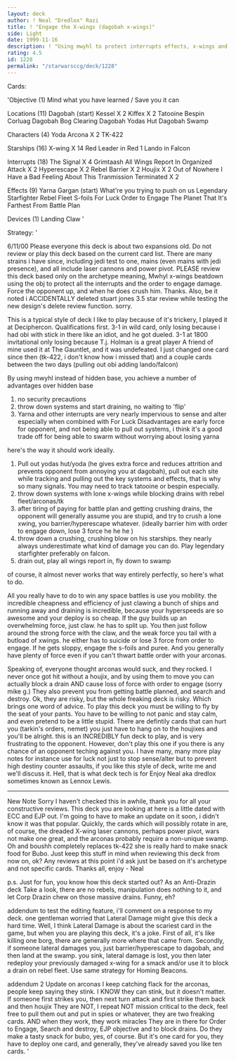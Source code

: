 ```yaml
---
layout: deck
author: ! Neal "Dredlox" Razi
title: ! "Engage the X-wings (dagobah x-wings)"
side: Light
date: 1999-11-16
description: ! "Using mwyhl to protect interrupts effects, x-wings and order to engage with some tricky twists."
rating: 4.5
id: 1228
permalink: "/starwarsccg/deck/1228"
---
```

Cards: 

'Objective (1)
Mind what you have learned / Save you it can

Locations (11)
Dagobah (start)
Kessel	   X 2
Kiffex	   X 2
Tatooine
Bespin
Corluag
Dagobah Bog Clearing
Dagobah Yodas Hut
Dagobah Swamp

Characters (4)
Yoda
Arcona	  X 2
TK-422

Starships (16)
X-wing	  X 14
Red Leader in Red 1
Lando in Falcon

Interrupts (18)
The Signal    X 4
Grimtaash
All Wings Report In
Organized Attack   X 2
Hyperescape	 X 2
Rebel Barrier	 X 2
Houjix		 X 2
Out of Nowhere
I Have a Bad Feeling About This
Tranmission Terminated	  X 2

Effects (9)
Yarna Gargan (start)
What're you trying to push on us
Legendary Starfighter
Rebel Fleet
S-foils
For Luck
Order to Engage
The Planet That It's Farthest From
Battle Plan

Devices (1)
Landing Claw
'

Strategy: '

6/11/00  Please everyone this deck is about two expansions old.  Do not review or play this deck based on the current card list.  There are many strains i have since, including jedi test to one, mains (even mains with jedi presence), and all include laser cannons and power pivot.  PLEASE review this deck based only on the archetype meaning, Mwhyl x-wings beatdown using the obj to protect all the interrupts and the order to engage damage.  Force the opponent up, and when he does crush him.  Thanks.  Also, be it noted i ACCIDENTALLY deleted stuart jones 3.5 star review while testing the new design's delete review function.  sorry.

This is a typical style of deck I like to play because of it's trickery, I played it at Deciphercon.  Qualifications first.  3-1 in wild card, only losing because i had obi with stick in there like an idiot, and he got dueled.  3-1 at 1800 invitational only losing because T.j. Holman is a great player  A friend of mine used it at The Gauntlet, and it was undefeated.  I just changed one card since then (tk-422, i don't know how i missed that) and a couple cards between the two days (pulling out obi adding lando/falcon)

By using mwyhl instead of hidden base, you achieve a number of advantages over hidden base
1) no security precautions
2) throw down systems and start draining, no waiting to 'flip'
3) Yarna and other interrupts are very nearly impervious to sense and alter especially when combined with For Luck
Disadvantages are early force for opponent, and not being able to pull out systems, i think it's a good trade off for being able to swarm without worrying about losing yarna

here's the way it should work ideally.
1) Pull out yodas hut/yoda (he gives extra force and reduces attrition and prevents opponent from annoying you at dagobah), pull out each site while tracking and pulling out the key systems and effects, that is why so many signals.  You may need to track tatooine or bespin especially.
2) throw down systems with lone x-wings while blocking drains with rebel fleet/arconas/tk
3) after tiring of paying for battle plan and getting crushing drains, the opponent will generally assume you are stupid, and try to crush a lone xwing, you barrier/hyperescape whatever. (ideally barrier him with order to engage down, lose 3 force he he he )
4) throw down a crushing, crushing blow on his starships.  they nearly always underestimate what kind of damage you can do.  Play legendary starfighter preferably on falcon.
5) drain out, play all wings report in, fly down to swamp

of course, it almost never works that way entirely perfectly, so here's what to do.

All you really have to do to win any space battles
is use you mobility.  the incredible cheapness and efficiency of just clawing a bunch of ships and running away and draining is incredible, because your hyperspeeds are so awesome and your deploy is so cheap.  If the guy builds up an overwhelming force, just claw.  he has to split up.  You then just follow around the strong force with the claw, and the weak force you tail with a butload of xwings.  he either has to suicide or lose 3 force from order to engage.  If he gets sloppy, engage the s-foils and puree.  And you generally have plenty of force even if you can't thwart battle order with your arconas.

Speaking of, everyone thought arconas would suck, and they rocked.  I never once got hit without a houjix, and by using them to move you can actually block a drain AND cause loss of force with order to engage (sorry mike g.)  They also prevent you from getting battle planned, and search and destroy.  Ok, they are risky, but the whole freaking deck is risky.  Which brings one word of advice.  To play this deck you must be willing to fly by the seat of your pants.  You have to be willing to not panic and stay calm, and even pretend to be a little stupid.	There are defintily cards that can hurt you (tarkin's orders, nemet) you just have to hang on to the houjixes and you'll be alright.	this is an INCREDIBLY fun deck to play, and is very frustrating to the opponent.  However, don't play this one if you there is any chance of an opponent teching against you.	I have many, many more play notes for instance use for luck not just to stop sense/alter but to prevent high destiny counter assaults, if you like this style of deck, write me and we'll discuss it.	Hell, that is what deck tech is for
Enjoy
Neal aka dredlox  sometimes known as Lennox Lewis.

---------------------
New Note  Sorry I haven't checked this in awhile, thank you for all your constructive reviews.  This deck you are looking at here is a little dated with ECC and EJP out.  I'm going to have to make an update on it soon, i didn't know it was that popular.  Quickly, the cards which will possibly rotate in are, of course, the dreaded X-wing laser cannons, perhaps power pivot, wars not make one great, and the arconas probably require a non-unique swamp.  Oh and boushh completely replaces tk-422 she is really hard to make snack food for Bubo.  Just keep this stuff in mind when reviewing this deck from now on, ok?  Any reviews at this point i'd ask just be based on it's archetype and not specific cards.  Thanks all, enjoy - Neal

p.s. Just for fun, you know how this deck started out?	As an Anti-Drazin deck  Take a look, there are no rebels, manipulation does nothing to it, and let Corp Drazin chew on those massive drains.  Funny, eh?

addendum  to test the editing feature, i'll comment on a response to my deck.  one gentleman worried that Lateral Damage might give this deck a hard time.  Well, I think Lateral Damage is about the scariest card in the game, but when you are playing this deck, it's a joke.  First of all, it's like killing one borg, there are generally more where that came from.  Secondly, if someone lateral damages you, just barrier/hyperescape to dagobah, and then land at the swamp.  you sink, lateral damage is lost, you then later redeploy your previously damaged x-wing for a smack and/or use it to block a drain on rebel fleet.  Use same strategy for Homing Beacons.

addendum 2 Update on arconas	I keep catching flack for the arconas, people keep saying they stink.  I KNOW they can stink, but it doesn't matter.  If someone first strikes you, then next turn attack and first strike them back and then houjix  They are NOT, I repeat NOT mission critical to the deck, feel free to pull them out and put in spies or whatever, they are two freaking cards.  AND when they work, they work miracles  They are in there for Order to Engage, Search and destroy, EJP objective and to block drains.  Do they make a tasty snack for bubo, yes, of course.  But it's one card for you, they have to deploy one card, and generally, they've already saved you like ten cards.     '
